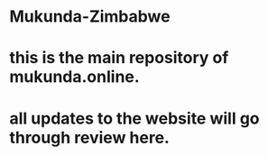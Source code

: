 # Mukunda-Zimbabwe
# this is the main repository of mukunda.online.
# all updates to the website will go through review here.
